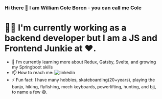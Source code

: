<!--
**williycole/williycole** is a ✨ _special_ ✨ repository because its `README.md` (this file) appears on your GitHub profile. 
-->
### Hi there 👋 I am William Cole Boren - you can call me Cole

# 👷🏻 I'm currently working as a backend developer but I am a JS and Frontend Junkie at ❤️. 
- 🌱 I’m currently learning more about Redux, Gatsby, Svelte, and growing my Springboot skills 
- 📫 How to reach me: ![linkedin](https://img.shields.io/badge/linkedin-0A66C2?style=for-the-badge&logo=LinkedIn&logoColor=blue)
- ⚡ Fun fact: I have many hobbies, skateboarding(20+years), playing the banjo, hiking, flyfishing, mech keyboards, powerlifting, hunting, and bjj, to name a few 😅.

